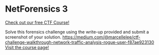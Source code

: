 # NetForensics 3

[Check out our free CTF Course!](https://academy.hoppersroppers.org/mod/page/view.php?id=601)

Solve this forensics challenge using the write-up provided and submit a screenshot of your solution. <https://medium.com/@marcellelee/ctf-challenge-walkthrough-network-traffic-analysis-rogue-user-f87ae923130> 
[Visit the course page!](https://academy.hoppersroppers.org/mod/assign/view.php?id=601)
